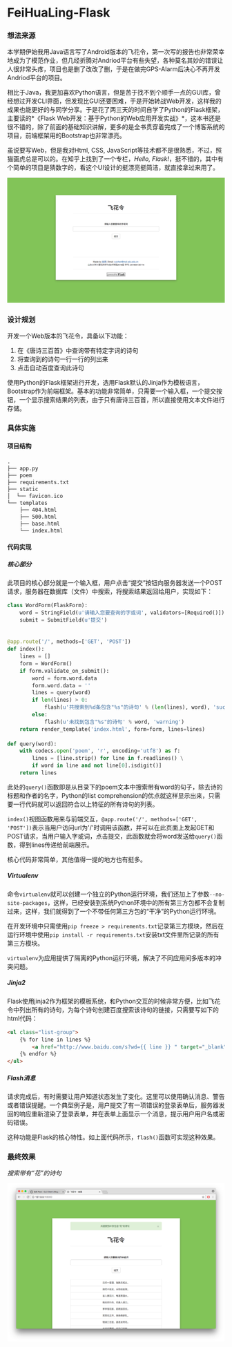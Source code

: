 # FeiHuaLing-Flask

### 想法来源

本学期伊始我用Java语言写了Android版本的飞花令，第一次写的报告也非常荣幸地成为了模范作业，但几经折腾对Andriod平台有些失望，各种莫名其妙的错误让人很非常头疼，项目也是删了改改了删，于是在做完GPS-Alarm后决心不再开发Andriod平台的项目。

相比于Java，我更加喜欢Python语言，但是苦于找不到个顺手一点的GUI库，曾经想过开发CLI界面，但发现比GUI还要困难，于是开始转战Web开发，这样我的成果也能更好的与同学分享。于是花了两三天的时间自学了Python的Flask框架，主要读的*《Flask Web开发：基于Python的Web应用开发实战》*，这本书还是很不错的，除了前面的基础知识讲解，更多的是全书贯穿着完成了一个博客系统的项目，前端框架用的Bootstrap也非常漂亮。

虽说要写Web，但是我对Html, CSS, JavaScript等技术都不是很熟悉，不过，照猫画虎总是可以的。在知乎上找到了一个专栏，*Hello, Flask!*，挺不错的，其中有个简单的项目是猜数字的，看这个UI设计的挺漂亮挺简洁，就直接拿过来用了。

![](https://github.com/ChenTsuei/FeiHuaLing-Flask/blob/master/ScreenShots/feihualing.png)

### 设计规划

开发一个Web版本的飞花令，具备以下功能：

1. 在《唐诗三百首》中查询带有特定字词的诗句
2. 将查询到的诗句一行一行的列出来
3. 点击自动百度查询此诗句

使用Python的Flask框架进行开发，选用Flask默认的Jinja作为模板语言，Bootstrap作为前端框架。基本的功能非常简单，只需要一个输入框，一个提交按钮，一个显示搜索结果的列表，由于只有唐诗三百首，所以直接使用文本文件进行存储。

### 具体实施

#### 项目结构

```
.
├── app.py
├── poem
├── requirements.txt
├── static
│  └── favicon.ico
└── templates
    ├── 404.html
    ├── 500.html
    ├── base.html
    └── index.html
```

#### 代码实现

##### 核心部分

此项目的核心部分就是一个输入框，用户点击“提交”按钮向服务器发送一个POST请求，服务器在数据库（文件）中搜索，将搜索结果返回给用户，实现如下：

```python
class WordForm(FlaskForm):
    word = StringField(u'请输入您要查询的字或词', validators=[Required()])
    submit = SubmitField(u'提交')


@app.route('/', methods=['GET', 'POST'])
def index():
    lines = [] 
    form = WordForm()
    if form.validate_on_submit():
        word = form.word.data
        form.word.data = ''
        lines = query(word)
        if len(lines) > 0:
            flash(u'共搜索到%d条包含"%s"的诗句' % (len(lines), word), 'success')
        else:
            flash(u'未找到包含"%s"的诗句' % word, 'warning')
    return render_template('index.html', form=form, lines=lines)

def query(word):
    with codecs.open('poem', 'r', encoding='utf8') as f:
        lines = [line.strip() for line in f.readlines() \
        if word in line and not line[0].isdigit()]
    return lines
```

此处的`query()`函数即是从目录下的poem文本中搜索带有word的句子，除去诗的标题和作者的名字，Python的list comprehension的优点就这样显示出来，只需要一行代码就可以返回符合以上特征的所有诗句的列表。

`index()`视图函数用来与前端交互，`@app.route('/', methods=['GET', 'POST'])`表示当用户访问url为'/'时调用该函数，并可以在此页面上发起GET和POST请求，当用户输入字或词，点击提交，此函数就会将word发送给`query()`函数，得到lines传递给前端展示。

核心代码非常简单，其他值得一提的地方也有挺多。

##### Virtualenv

命令`virtualenv`就可以创建一个独立的Python运行环境，我们还加上了参数`--no-site-packages`，这样，已经安装到系统Python环境中的所有第三方包都不会复制过来，这样，我们就得到了一个不带任何第三方包的“干净”的Python运行环境。

在开发环境中只需使用`pip freeze > requirements.txt`记录第三方模块，然后在运行环境中使用`pip install -r requirements.txt`安装txt文件里所记录的所有第三方模块。

`virtualenv`为应用提供了隔离的Python运行环境，解决了不同应用间多版本的冲突问题。

##### Jinja2

Flask使用jinja2作为框架的模板系统，和Python交互的时候非常方便，比如飞花令中列出所有的诗句，为每个诗句创建百度搜索该诗句的链接，只需要写如下的html代码：

```html
<ul class="list-group">
    {% for line in lines %}
        <a href="http://www.baidu.com/s?wd={{ line }} " target="_blank" class="list-group-item">{{ line }}</a>
    {% endfor %}
</ul>
```

##### Flash消息

请求完成后，有时需要让用户知道状态发生了变化。这里可以使用确认消息、警告或者错误提醒。一个典型例子是，用户提交了有一项错误的登录表单后，服务器发回的响应重新渲染了登录表单，并在表单上面显示一个消息，提示用户用户名或密码错误。

这种功能是Flask的核心特性。如上面代码所示，`flash()`函数可实现这种效果。

### 最终效果

*搜索带有“花”的诗句* 

![](https://github.com/ChenTsuei/FeiHuaLing-Flask/blob/master/ScreenShots/feihualing-demo.png) 
